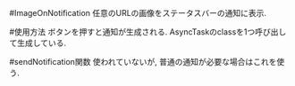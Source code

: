 #ImageOnNotification
任意のURLの画像をステータスバーの通知に表示. 

#使用方法
ボタンを押すと通知が生成される. AsyncTaskのclassを1つ呼び出して生成している.

#sendNotification関数
使われていないが, 普通の通知が必要な場合はこれを使う.
